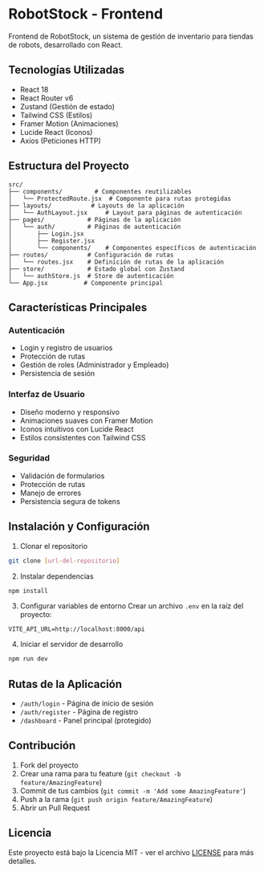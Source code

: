 # RobotStock - Frontend

Frontend de RobotStock, un sistema de gestión de inventario para tiendas de robots, desarrollado con React.

## Tecnologías Utilizadas

- React 18
- React Router v6
- Zustand (Gestión de estado)
- Tailwind CSS (Estilos)
- Framer Motion (Animaciones)
- Lucide React (Iconos)
- Axios (Peticiones HTTP)

## Estructura del Proyecto

```
src/
├── components/         # Componentes reutilizables
│   └── ProtectedRoute.jsx  # Componente para rutas protegidas
├── layouts/           # Layouts de la aplicación
│   └── AuthLayout.jsx     # Layout para páginas de autenticación
├── pages/            # Páginas de la aplicación
│   └── auth/         # Páginas de autenticación
│       ├── Login.jsx
│       ├── Register.jsx
│       └── components/    # Componentes específicos de autenticación
├── routes/           # Configuración de rutas
│   └── routes.jsx    # Definición de rutas de la aplicación
├── store/            # Estado global con Zustand
│   └── authStore.js  # Store de autenticación
└── App.jsx          # Componente principal
```

## Características Principales

### Autenticación
- Login y registro de usuarios
- Protección de rutas
- Gestión de roles (Administrador y Empleado)
- Persistencia de sesión

### Interfaz de Usuario
- Diseño moderno y responsivo
- Animaciones suaves con Framer Motion
- Iconos intuitivos con Lucide React
- Estilos consistentes con Tailwind CSS

### Seguridad
- Validación de formularios
- Protección de rutas
- Manejo de errores
- Persistencia segura de tokens

## Instalación y Configuración

1. Clonar el repositorio
```bash
git clone [url-del-repositorio]
```

2. Instalar dependencias
```bash
npm install
```

3. Configurar variables de entorno
Crear un archivo `.env` en la raíz del proyecto:
```env
VITE_API_URL=http://localhost:8000/api
```

4. Iniciar el servidor de desarrollo
```bash
npm run dev
```

## Rutas de la Aplicación

- `/auth/login` - Página de inicio de sesión
- `/auth/register` - Página de registro
- `/dashboard` - Panel principal (protegido)

## Contribución

1. Fork del proyecto
2. Crear una rama para tu feature (`git checkout -b feature/AmazingFeature`)
3. Commit de tus cambios (`git commit -m 'Add some AmazingFeature'`)
4. Push a la rama (`git push origin feature/AmazingFeature`)
5. Abrir un Pull Request

## Licencia

Este proyecto está bajo la Licencia MIT - ver el archivo [LICENSE](LICENSE) para más detalles.
